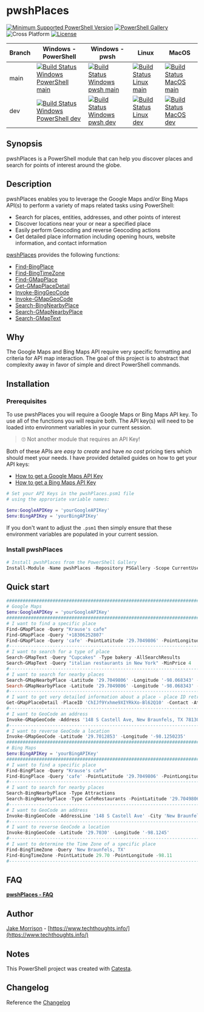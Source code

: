 # pwshPlaces

[![Minimum Supported PowerShell Version](https://img.shields.io/badge/PowerShell-5.1+-purple.svg)](https://github.com/PowerShell/PowerShell) [![PowerShell Gallery][psgallery-img]][psgallery-site] ![Cross Platform](https://img.shields.io/badge/platform-windows%20%7C%20macos%20%7C%20linux-lightgrey) [![License][license-badge]](LICENSE)

[psgallery-img]:   https://img.shields.io/powershellgallery/dt/pwshPlaces?label=Powershell%20Gallery&logo=powershell
[psgallery-site]:  https://www.powershellgallery.com/packages/pwshPlaces
[psgallery-v1]:    https://www.powershellgallery.com/packages/pwshPlaces/0.8.1
[license-badge]:   https://img.shields.io/github/license/techthoughts2/pwshPlaces

Branch | Windows - PowerShell | Windows - pwsh | Linux | MacOS
--- | --- | --- | --- | --- |
main | [![Build Status Windows PowerShell main](https://github.com/techthoughts2/pwshPlaces/actions/workflows/wf_Windows.yml/badge.svg?branch=main)](https://github.com/techthoughts2/pwshPlaces/actions/workflows/wf_Windows.yml) | [![Build Status Windows pwsh main](https://github.com/techthoughts2/pwshPlaces/actions/workflows/wf_Windows_Core.yml/badge.svg?branch=main)](https://github.com/techthoughts2/pwshPlaces/actions/workflows/wf_Windows_Core.yml) | [![Build Status Linux main](https://github.com/techthoughts2/pwshPlaces/actions/workflows/wf_Linux.yml/badge.svg?branch=main)](https://github.com/techthoughts2/pwshPlaces/actions/workflows/wf_Linux.yml) | [![Build Status MacOS main](https://github.com/techthoughts2/pwshPlaces/actions/workflows/wf_MacOS.yml/badge.svg?branch=main)](https://github.com/techthoughts2/pwshPlaces/actions/workflows/wf_MacOS.yml)
dev | [![Build Status Windows PowerShell dev](https://github.com/techthoughts2/pwshPlaces/actions/workflows/wf_Windows.yml/badge.svg?branch=dev)](https://github.com/techthoughts2/pwshPlaces/actions/workflows/wf_Windows.yml) | [![Build Status Windows pwsh dev](https://github.com/techthoughts2/pwshPlaces/actions/workflows/wf_Windows_Core.yml/badge.svg?branch=dev)](https://github.com/techthoughts2/pwshPlaces/actions/workflows/wf_Windows_Core.yml) | [![Build Status Linux dev](https://github.com/techthoughts2/pwshPlaces/actions/workflows/wf_Linux.yml/badge.svg?branch=dev)](https://github.com/techthoughts2/pwshPlaces/actions/workflows/wf_Linux.yml) | [![Build Status MacOS dev](https://github.com/techthoughts2/pwshPlaces/actions/workflows/wf_MacOS.yml/badge.svg?branch=dev)](https://github.com/techthoughts2/pwshPlaces/actions/workflows/wf_MacOS.yml)

## Synopsis

pwshPlaces is a PowerShell module that can help you discover places and search for points of interest around the globe.

## Description

pwshPlaces enables you to leverage the Google Maps and/or Bing Maps API(s) to perform a variety of maps related tasks using PowerShell:

* Search for places, entities, addresses, and other points of interest
* Discover locations near your or near a specified place
* Easily perform Geocoding and reverse Geocoding actions
* Get detailed place information including opening hours, website information, and contact information

[pwshPlaces](docs/pwshPlaces.md) provides the following functions:

* [Find-BingPlace](docs/Find-BingPlace.md)
* [Find-BingTimeZone](docs/Find-BingTimeZone.md)
* [Find-GMapPlace](docs/Find-GMapPlace.md)
* [Get-GMapPlaceDetail](docs/Get-GMapPlaceDetail)
* [Invoke-BingGeoCode](docs/Invoke-BingGeoCode)
* [Invoke-GMapGeoCode](docs/Invoke-GMapGeoCode.md)
* [Search-BingNearbyPlace](docs/Search-BingNearbyPlace)
* [Search-GMapNearbyPlace](docs/Search-GMapNearbyPlace.md)
* [Search-GMapText](docs/Search-GMapText.md)

## Why

The Google Maps and Bing Maps API require very specific formatting and criteria for API map interaction. The goal of this project is to abstract that complexity away in favor of simple and direct PowerShell commands.

## Installation

### Prerequisites

To use pwshPlaces you will require a Google Maps or Bing Maps API key. To use all of the functions you will require both. The API key(s) will need to be loaded into environment variables in your current session.

> 🙄 Not another module that requires an API Key!

Both of these APIs are *easy to create* and have *no cost* pricing tiers which should meet your needs. I have provided detailed guides on how to get your API keys:

* [How to get a Google Maps API Key](docs/GoogleMapsAPI.md#how-to-get-a-google-maps-api-key)
* [How to get a Bing Maps API Key](docs/BingMapsAPI.md#how-to-get-a-bing-maps-api-key)

```powershell
# Set your API Keys in the pwshPlaces.psm1 file
# using the approriate variable names:

$env:GoogleAPIKey = 'yourGoogleAPIKey'
$env:BingAPIKey = 'yourBingAPIKey'
```

If you don't want to adjust the ```.psm1``` then simply ensure that these environment variables are populated in your current session.

### Install pwshPlaces

```powershell
# Install pwshPlaces from the PowerShell Gallery
Install-Module -Name pwshPlaces -Repository PSGallery -Scope CurrentUser
```

## Quick start

```powershell
######################################################################################
# Google Maps
$env:GoogleAPIKey = 'yourGoogleAPIKey'
######################################################################################
# I want to find a specific place
Find-GMapPlace -Query "Krause's cafe"
Find-GMapPlace -Query '+18306252807'
Find-GMapPlace -Query 'cafe' -PointLatitude '29.7049806' -PointLongitude '-98.068343'
#-------------------------------------------------------------------------------------
# I want to search for a type of place
Search-GMapText -Query "Cupcakes" -Type bakery -AllSearchResults
Search-GMapText -Query "italian restaurants in New York" -MinPrice 4
#-------------------------------------------------------------------------------------
# I want to search for nearby places
Search-GMapNearbyPlace -Latitude '29.7049806' -Longitude '-98.068343' -Radius 5000
Search-GMapNearbyPlace -Latitude '29.7049806' -Longitude '-98.068343' -Radius 10000 -RankByProminence -Keyword 'butcher' -Type store
#-------------------------------------------------------------------------------------
# I want to get very detailed information about a place - place ID retrieved from other commands
Get-GMapPlaceDetail -PlaceID 'ChIJf9Yxhme9XIYRkXo-Bl62Q10' -Contact -Atmosphere
#-------------------------------------------------------------------------------------
# I want to GeoCode an address
Invoke-GMapGeoCode -Address '148 S Castell Ave, New Braunfels, TX 78130, United States'
#-------------------------------------------------------------------------------------
# I want to reverse GeoCode a location
Invoke-GMapGeoCode -Latitude '29.7012853' -Longitude '-98.1250235'
######################################################################################
# Bing Maps
$env:BingAPIKey = 'yourBingAPIKey'
######################################################################################
# I want to find a specific place
Find-BingPlace -Query "Krause's cafe"
Find-BingPlace -Query 'cafe' -PointLatitude '29.7049806' -PointLongitude '-98.068343'
#-------------------------------------------------------------------------------------
# I want to search for nearby places
Search-BingNearbyPlace -Type Attractions
Search-BingNearbyPlace -Type CafeRestaurants -PointLatitude '29.7049806' -PointLongitude '-98.068343'
#-------------------------------------------------------------------------------------
# I want to GeoCode an address
Invoke-BingGeoCode -AddressLine '148 S Castell Ave' -City 'New Braunfels' -State TX -PostalCode 78130
#-------------------------------------------------------------------------------------
# I want to reverse GeoCode a location
Invoke-BingGeoCode -Latitude '29.7030' -Longitude '-98.1245'
#-------------------------------------------------------------------------------------
# I want to determine the Time Zone of a specific place
Find-BingTimeZone -Query 'New Braunfels, TX'
Find-BingTimeZone -PointLatitude 29.70 -PointLongitude -98.11
#-------------------------------------------------------------------------------------
```

## FAQ

**[pwshPlaces - FAQ](docs/pwshPlaces-FAQ.md)**

## Author

[Jake Morrison](https://twitter.com/JakeMorrison) - [https://www.techthoughts.info/](https://www.techthoughts.info/)

## Notes

This PowerShell project was created with [Catesta](https://github.com/techthoughts2/Catesta).

## Changelog

Reference the [Changelog](.github/CHANGELOG.md)
